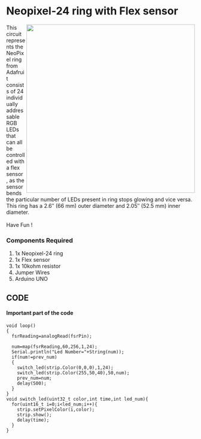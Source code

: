 <h1>Neopixel-24 ring with Flex sensor</h1>

<div>
    <img width=450 align=right src="https://github.com/yatharthagr7/Dive-into-Electronics/blob/main/Basics%202/15-Neopixel%2024%20ring%20with%20flex%20sensor/ezgif.com-gif-maker.gif">
    <p>This circuit represents the NeoPixel ring from Adafruit consists of 24 individually addressable RGB LEDs that can all be controlled with a flex sensor , as the sensor bends the particular number of LEDs present in ring stops glowing and vice versa. This ring has a 2.6″ (66 mm) outer diameter and 2.05″ (52.5 mm) inner diameter.<br><br>
  Have Fun !</p>
    
  <h3>Components Required</h3>
  <ol>
    <li>1x Neopixel-24 ring</li>
    <li>1x Flex sensor</li>
    <li>1x 10kohm resistor</li>
    <li>Jumper Wires</li>
    <li>Arduino UNO</li>
  </ol>
    
</div>

## CODE
#### Important part of the code 
```
void loop()
{
  fsrReading=analogRead(fsrPin);
  
  num=map(fsrReading,60,256,1,24);
  Serial.println("Led Number="+String(num));
  if(num!=prev_num)
  {
    switch_led(strip.Color(0,0,0),1,24);
    switch_led(strip.Color(255,50,40),50,num);
    prev_num=num;
    delay(500);
  }
}
void switch_led(uint32_t color,int time,int led_num){
  for(uint16_t i=0;i<led_num;i++){
    strip.setPixelColor(i,color);
    strip.show();
    delay(time);
  }
}
```
